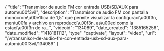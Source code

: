 {
    "title": "Transmisor de audio FM con entrada USB\/SD\/AUX para autom\u00f3vil",
    "description": "Transmisor de audio FM con pantalla monocrom\u00e1tica de 1,5\" que permite visualizar la configuraci\u00f3n, men\u00fa y archivo en reproducci\u00f3n, as\u00ed como la estaci\u00f3n de ra...",
    "videoid": "134089",
    "date_created": "1385165256",
    "date_modified": "1418181112",
    "type": "captivate",
    "layout": "video",
    "url": "\/v\/transmisor-de-audio-fm-con-entrada-usb-sd-aux-para-autom\u00f3vil\/134089"
}